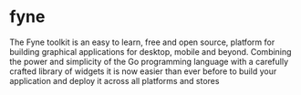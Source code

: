 # fyne
The Fyne toolkit is an easy to learn, free and open source, platform for building graphical applications for desktop, mobile and beyond. Combining the power and simplicity of the Go programming language with a carefully crafted library of widgets it is now easier than ever before to build your application and deploy it across all platforms and stores
